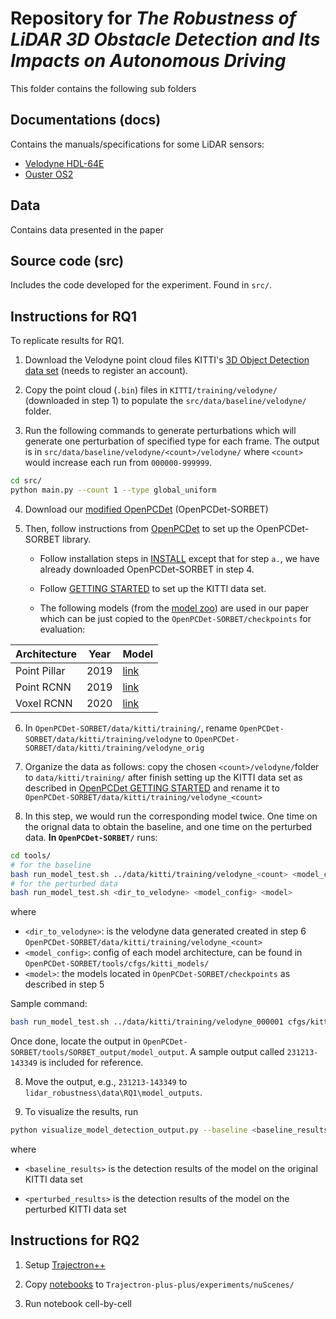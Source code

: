# Repository for *The Robustness of LiDAR 3D Obstacle Detection and Its Impacts on Autonomous Driving*

This folder contains the following sub folders

## Documentations (docs)

Contains the manuals/specifications for some LiDAR sensors:
- [Velodyne HDL-64E](docs/HDL64E.pdf)
- [Ouster OS2](docs/OUSTER-OS2-RevD-V2p0.pdf)

## Data

Contains data presented in the paper

## Source code (src)

Includes the code developed for the experiment. Found in `src/`.

## Instructions for RQ1

To replicate results for RQ1.

1. Download the Velodyne point cloud files KITTI's [3D Object Detection data set](https://www.cvlibs.net/datasets/kitti/eval_object.php?obj_benchmark=3d) (needs to register an account).

2. Copy the point cloud (`.bin`) files in `KITTI/training/velodyne/` (downloaded in step 1) to populate the `src/data/baseline/velodyne/` folder.

3. Run the following commands to generate perturbations which will generate one perturbation of specified type for each frame. The output is in `src/data/baseline/velodyne/<count>/velodyne/` where `<count>` would increase each run from `000000-999999`.
```bash
cd src/ 
python main.py --count 1 --type global_uniform
```
4. Download our [modified OpenPCDet](https://github.com/anonfolders/OpenPCDet-SORBET/) (OpenPCDet-SORBET)

5. Then, follow instructions from [OpenPCDet](https://github.com/open-mmlab/OpenPCDet) to set up the OpenPCDet-SORBET library.
    - Follow installation steps in [INSTALL](https://github.com/open-mmlab/OpenPCDet/blob/master/docs/INSTALL.md) except that for step `a.`, we have already downloaded OpenPCDet-SORBET in step 4.
    - Follow [GETTING STARTED](https://github.com/open-mmlab/OpenPCDet/blob/master/docs/GETTING_STARTED.md) to set up the KITTI data set.

    - The following models (from the [model zoo](https://github.com/open-mmlab/OpenPCDet/tree/master#model-zoo)) are used in our paper which can be just copied to the `OpenPCDet-SORBET/checkpoints` for evaluation:

| Architecture | Year | Model |
|---|---|---|
| Point Pillar | 2019 | [link](data/RQ1/models/pointpillar_7728.pth) |
| Point RCNN | 2019 | [link](data/RQ1/models/pointrcnn_7870.pth) |
| Voxel RCNN | 2020 | [link](data/RQ1/models/voxel_rcnn_car_84.54.pth) |

6. In `OpenPCDet-SORBET/data/kitti/training/`, rename `OpenPCDet-SORBET/data/kitti/training/velodyne` to `OpenPCDet-SORBET/data/kitti/training/velodyne_orig`

6. Organize the data as follows: copy the chosen `<count>/velodyne/`folder to `data/kitti/training/` after finish setting up the KITTI data set as described in [OpenPCDet GETTING STARTED](https://github.com/open-mmlab/OpenPCDet/blob/master/docs/GETTING_STARTED.md) and rename it to `OpenPCDet-SORBET/data/kitti/training/velodyne_<count>`

7. In this step, we would run the corresponding model twice. One time on the orignal data to obtain the baseline, and one time on the perturbed data. **In `OpenPCDet-SORBET/`** runs:
```bash
cd tools/
# for the baseline
bash run_model_test.sh ../data/kitti/training/velodyne_<count> <model_config> <model>
# for the perturbed data
bash run_model_test.sh <dir_to_velodyne> <model_config> <model>
```
where
- `<dir_to_velodyne>`: is the velodyne data generated created in step 6 `OpenPCDet-SORBET/data/kitti/training/velodyne_<count>`
- `<model_config>`: config of each model architecture, can be found in `OpenPCDet-SORBET/tools/cfgs/kitti_models/`
- `<model>`: the models located in `OpenPCDet-SORBET/checkpoints` as described in step 5

Sample command:
```bash
bash run_model_test.sh ../data/kitti/training/velodyne_000001 cfgs/kitti_models/pointpillar.yaml ../checkpoints/pointpillar_7728.pth
```
Once done, locate the output in `OpenPCDet-SORBET/tools/SORBET_output/model_output`. A sample output called `231213-143349` is included for reference.

8. Move the output, e.g., `231213-143349` to `lidar_robustness\data\RQ1\model_outputs`.

9. To visualize the results, run
```bash
python visualize_model_detection_output.py --baseline <baseline_results> --perturbed <perturbed_results>
```
where

- `<baseline_results>` is the detection results of the model on the original KITTI data set

- `<perturbed_results>` is the detection results of the model on the perturbed KITTI data set

<!-- [TODO] Instructions to set up and run individual models in Apollo.

1. Check out Apollo source code from (https://github.com/ApolloAuto/apollo).

2. In folder [TODO], add the following code to `setup` -->

## Instructions for RQ2

1. Setup [Trajectron++](https://github.com/StanfordASL/Trajectron-plus-plus)

2. Copy [notebooks](src/RQ2/r) to `Trajectron-plus-plus/experiments/nuScenes/`

3. Run notebook cell-by-cell

